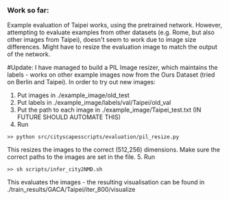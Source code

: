 ### Work so far:

Example evaluation of Taipei works, using the pretrained network. However, attempting to evaluate examples from other datasets (e.g. Rome, but also other images from Taipei), doesn't seem to work due to image size differences. Might have to resize the evaluation image to match the output of the network.

#Update: I have managed to build a PIL Image resizer, which maintains the labels - works on other example images now from the Ours Dataset (tried on Berlin and Taipei). In order to try out new images:

1. Put images in ./example_image/old_test
2. Put labels in ./example_image/labels/val/Taipei/old_val
3. Put the path to each image in ./example_image/Taipei_test.txt (IN FUTURE SHOULD AUTOMATE THIS)
4. Run 
```
>> python src/cityscapesscripts/evaluation/pil_resize.py 
```
This resizes the images to the correct (512,256) dimensions. Make sure the correct paths to the images
are set in the file.
5. Run
```
>> sh scripts/infer_city2NMD.sh 
```
This evaluates the images - the resulting visualisation can be found in  ./train_results/GACA/Taipei/iter_800/visualize
